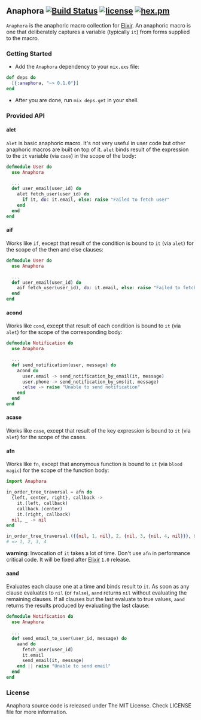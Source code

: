 ## Anaphora [![Build Status](https://travis-ci.org/sviridov/anaphora-elixir.svg?branch=travis-ci)](https://travis-ci.org/sviridov/anaphora-elixir) [![license](http://img.shields.io/badge/license-MIT-brightgreen.svg)](https://github.com/sviridov/anaphora-elixir/blob/master/LICENSE) [![hex.pm](http://img.shields.io/badge/hex.pm-0.1.0-brightgreen.svg)](https://hex.pm/packages/anaphora)

`Anaphora` is the anaphoric macro collection for [Elixir](https://github.com/elixir-lang/elixir/). An anaphoric macro is one that deliberately captures a variable (typically `it`) from forms supplied to the macro.

### Getting Started

 - Add the `Anaphora` dependency to your `mix.exs` file:

```elixir
def deps do
  [{:anaphora, "~> 0.1.0"}]
end
```

 - After you are done, run `mix deps.get` in your shell.

### Provided API

#### alet

`alet` is basic anaphoric macro. It's not very useful in user code but other anaphoric macros are built on top of it. `alet` binds result of the expression to the `it` variable (via `case`) in the scope of the body:

```elixir
defmodule User do
  use Anaphora

  ...
  def user_email(user_id) do
    alet fetch_user(user_id) do
      if it, do: it.email, else: raise "Failed to fetch user"
    end
  end
end
```

#### aif

Works like `if`, except that result of the condition is bound to `it` (via `alet`) for the scope of the then and else clauses:

```elixir
defmodule User do
  use Anaphora

  ...
  def user_email(user_id) do
    aif fetch_user(user_id), do: it.email, else: raise "Failed to fetch user"
  end
end
```

#### acond

Works like `cond`, except that result of each condition is bound to `it` (via `alet`) for the scope of the corresponding body:

```elixir
defmodule Notification do
  use Anaphora

  ...
  def send_notification(user, message) do
    acond do
      user.email -> send_notification_by_email(it, message)
      user.phone -> send_notification_by_sms(it, message)
      :else -> raise "Unable to send notification"
    end
  end
end
```

#### acase

Works like `case`, except that result of the key expression is bound to `it` (via `alet`) for the  scope of the cases.

#### afn

Works like `fn`, except that anonymous function is bound to `it` (via `blood magic`) for the scope of the function  body:

```elixir
import Anaphora

in_order_tree_traversal = afn do
  {left, center, right}, callback ->
    it.(left, callback)
    callback.(center)
    it.(right, callback)
  nil, _ -> nil
end

in_order_tree_traversal.({{nil, 1, nil}, 2, {nil, 3, {nil, 4, nil}}}, &IO.puts/1)
# => 1, 2, 3, 4
```

**warning:** Invocation of `it` takes a lot of time. Don't use `afn` in performance critical code. It will be fixed after [Elixir](https://github.com/elixir-lang/elixir/) `1.0` release.

#### aand

Evaluates each clause one at a time and binds result to `it`. As soon as any clause evaluates to `nil` (or `false`), `aand` returns `nil` without evaluating the remaining clauses. If all clauses but the last evaluate to true values, `aand` returns the results produced by evaluating the last clause:

```elixir
defmodule Notification do
  use Anaphora

  ...
  def send_email_to_user(user_id, message) do
    aand do
      fetch_user(user_id)
      it.email
      send_email(it, message)
    end || raise "Unable to send email"
  end
end
```

### License

Anaphora source code is released under The MIT License. Check LICENSE file for more information.

